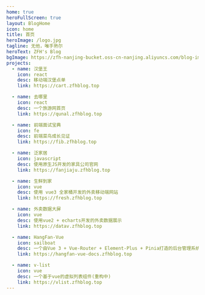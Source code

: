 ```yaml
---
home: true
heroFullScreen: true
layout: BlogHome
icon: home
title: 首页
heroImage: /logo.jpg
tagline: 无他，唯手熟尔
heroText: ZFH's Blog
bgImage: https://zfh-nanjing-bucket.oss-cn-nanjing.aliyuncs.com/blog-images/bg4.jpg
projects:
  - name: 汉堡王
    icon: react
    desc: 移动端汉堡点单
    link: https://cart.zfhblog.top

  - name: 去哪里
    icon: react
    desc: 一个旅游网首页
    link: https://qunal.zfhblog.top

  - name: 前端面试宝典
    icon: fe
    desc: 前端菜鸟成长见证
    link: https://fib.zfhblog.top

  - name: 泛家居
    icon: javascript
    desc: 使用原生JS开发的家具公司官网
    link: https://fanjiaju.zfhblog.top

  - name: 生鲜到家
    icon: vue
    desc: 使用 vue3 全家桶开发的外卖移动端网站
    link: https://fresh.zfhblog.top

  - name: 外卖数据大屏
    icon: vue
    desc: 使用vue2 + echarts开发的外卖数据展示
    link: https://datav.zfhblog.top

  - name: HangFan-Vue
    icon: sailboat
    desc: 一个由Vue 3 + Vue-Router + Element-Plus + Pinia打造的后台管理系统生态
    link: https://hangfan-vue-docs.zfhblog.top

  - name: v-list
    icon: vue
    desc: 一个基于vue的虚拟列表组件(重构中)
    link: https://vlist.zfhblog.top
---
```


<Busuanzi />
